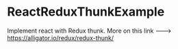 # ReactReduxThunkExample
Implement react with Redux thunk. More on this link ---> 
https://alligator.io/redux/redux-thunk/
